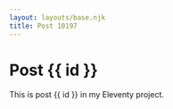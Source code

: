 ```yaml
---
layout: layouts/base.njk
title: Post 10197
---
```


# Post {{ id }}

This is post {{ id }} in my Eleventy project.
